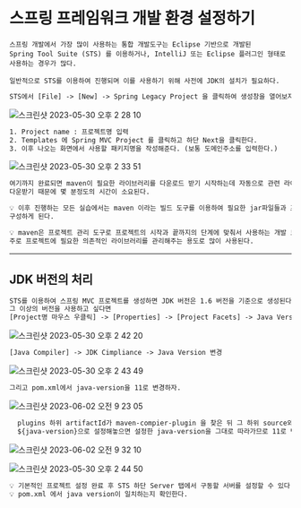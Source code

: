 
# 스프링 프레임워크 개발 환경 설정하기

```
스프링 개발에서 가장 많이 사용하는 통합 개발도구는 Eclipse 기반으로 개발된
Spring Tool Suite (STS) 를 이용하거나, IntelliJ 또는 Eclipse 플러그인 형태로 사용하는 경우가 많다.

일반적으로 STS를 이용하여 진행되며 이를 사용하기 위해 사전에 JDK의 설치가 필요하다.
```

```txt
STS에서 [File] -> [New] -> Spring Legacy Project 을 클릭하여 생성창을 열어보자.
```

![스크린샷 2023-05-30 오후 2 28 10](https://github.com/whochucompany/ByteClone-BE/assets/96435200/7a004289-9190-49b6-87ec-d40573290142)

```txt
1. Project name : 프로젝트명 입력
2. Templates 에 Spring MVC Project 를 클릭하고 하단 Next을 클릭한다.
3. 이후 나오는 화면에서 사용할 패키지명을 작성해준다. (보통 도메인주소를 입력한다.)
```

![스크린샷 2023-05-30 오후 2 33 51](https://github.com/whochucompany/ByteClone-BE/assets/96435200/61f59e29-ad92-4824-85f4-7a39a518f1c7)

```txt
여기까지 완료되면 maven이 필요한 라이브러리를 다운로드 받기 시작하는데 자동으로 관련 라이브러리를
다운받기 때문에 몇 분정도의 시간이 소요된다.

💡 이후 진행하는 모든 실습에서는 maven 이라는 빌드 도구를 이용하여 필요한 jar파일들과 프로젝트를
구성하게 된다.

💡 maven은 프로젝트 관리 도구로 프로젝트의 시작과 끝까지의 단계에 맞춰서 사용하는 개발 도구이다.
주로 프로젝트에 필요한 의존적인 라이브러리를 관리해주는 용도로 많이 사용된다.
```

---

## JDK 버전의 처리

```txt
STS를 이용하여 스프링 MVC 프로젝트를 생성하면 JDK 버전은 1.6 버전을 기준으로 생성된다.
그 이상의 버전을 사용하고 싶다면 
[Project명 마우스 우클릭] -> [Properties] -> [Project Facets] -> Java Version 변경
```

![스크린샷 2023-05-30 오후 2 42 20](https://github.com/whochucompany/ByteClone-BE/assets/96435200/5867a92b-f5b7-40a0-91f7-fd5502cf0699)

```txt
[Java Compiler] -> JDK Cimpliance -> Java Version 변경
```

![스크린샷 2023-05-30 오후 2 43 49](https://github.com/whochucompany/ByteClone-BE/assets/96435200/1b123fc2-9f67-4423-aa8e-d3e6c8239573)

```txt
그리고 pom.xml에서 java-version을 11로 변경하자.
```

![스크린샷 2023-06-02 오전 9 23 05](https://github.com/whochucompany/ByteClone-BE/assets/96435200/df365f59-93cf-4a01-9a9d-9cc53ff4fa8d)

```txt
  plugins 하위 artifactId가 maven-compier-plugin 을 찾은 뒤 그 하위 source와 target을 ${java-version}으로 변경하자.
  ${java-version}으로 설정해놓으면 설정한 java-version을 그대로 따라가므로 11로 변경하든 16으로 변경하든 동일한 자바 버전을 따른다.
```

![스크린샷 2023-06-02 오전 9 32 10](https://github.com/whochucompany/ByteClone-BE/assets/96435200/cbcb8fce-03c1-415a-884a-7845d5551d69)

![스크린샷 2023-05-30 오후 2 44 50](https://github.com/whochucompany/ByteClone-BE/assets/96435200/1a3f1584-969a-481c-8700-e3ebc5f8d90c)



```txt
💡 기본적인 프로젝트 설정 완료 후 STS 하단 Server 탭에서 구동할 서버를 설정할 수 있다.
💡 pom.xml 에서 java version이 일치하는지 확인한다.
```





